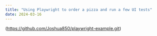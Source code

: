 ```yaml
---
title: "Using Playwright to order a pizza and run a few UI tests"
date: 2024-03-16
---
```


(https://github.com/Joshua850/playwright-example.git)
